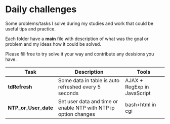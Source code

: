 # Daily challenges

Some problems/tasks I solve during my studies and work that could be useful tips and practice.

Each folder have a **main** file with description of what was the goal or problem and my ideas how it could be solved. 

Please fill free to try solve it your way and contribute any desisions you have.


  Task | Description | Tools
--- | --- | ---
 **tdRefresh** | Some data in table is auto refreshed every 5 seconds | AJAX + RegExp in JavaScript 
 **NTP_or_User_date** | Set user data and time or enable NTP with NTP ip option changes | bash+html in cgi
